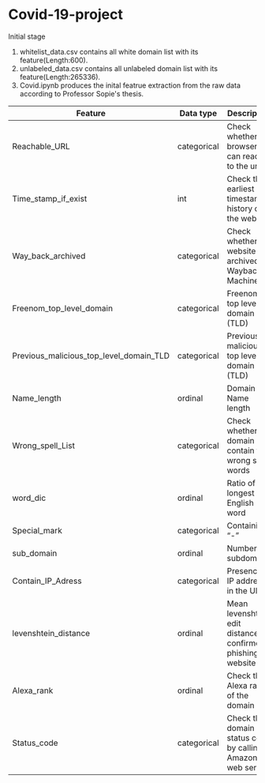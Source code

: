 # Covid-19-project

Initial stage
1. whitelist_data.csv contains all white domain list with its feature(Length:600).
2. unlabeled_data.csv contains all unlabeled domain list with its feature(Length:265336).
3. Covid.ipynb produces the inital featrue extraction from the raw data according to Professor Sopie's thesis.

| Feature | Data type  |  Description |
| ------- | --- | -----------|
| Reachable_URL | categorical | Check whether the browser can reach to the url|
| Time_stamp_if_exist | int | Check the earliest timestamp history of the website|
| Way_back_archived | categorical | Check whether the website is archived on Wayback Machine |
| Freenom_top_level_domain | categorical | Freenom top level domain (TLD) |
| Previous_malicious_top_level_domain_TLD | categorical | Previous malicious top level domain (TLD)|
| Name_length | ordinal | Domain Name length |
| Wrong_spell_List | categorical | Check whether the domain contain the wrong spell words|
| word_dic | ordinal | Ratio of the longest English word |
| Special_mark | categorical | Containing “-” |
| sub_domain| ordinal | Number of subdomains |
| Contain_IP_Adress | categorical | Presence of IP address in the URL |
| levenshtein_distance | ordinal | Mean levenshtein edit distance to confirmed phishing website |
| Alexa_rank | ordinal | Check the Alexa rank of the domain |
| Status_code | categorical | Check the domain status code by calling Amazon web service |
